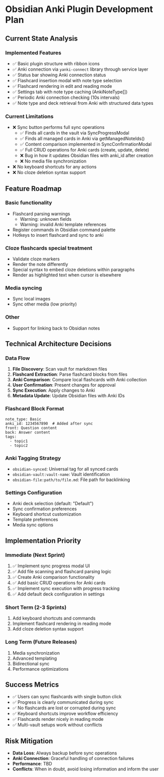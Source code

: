 # Obsidian Anki Plugin Development Plan

## Current State Analysis

### Implemented Features
- ✅ Basic plugin structure with ribbon icons
- ✅ Anki connection via `yanki-connect` library through service layer
- ✅ Status bar showing Anki connection status
- ✅ Flashcard insertion modal with note type selection
- ✅ Flashcard rendering in edit and reading mode
- ✅ Settings tab with note type caching (AnkiNoteType[])
- ✅ Periodic Anki connection checking (10s intervals)
- ✅ Note type and deck retrieval from Anki with structured data types

### Current Limitations
- ❌ Sync button performs full sync operations
  - ✅ Finds all cards in the vault via SyncProgressModal
  - ✅ Finds all managed cards in Anki via getManagedNoteIds()
  - ✅ Content comparison implemented in SyncConfirmationModal
  - ✅ Full CRUD operations for Anki cards (create, update, delete)
  - ❌ Bug in how it updates Obsidian files with anki_id after creation
  - ❌ No media file synchronization
- ❌ No keyboard shortcuts for any actions
- ❌ No cloze deletion syntax support

## Feature Roadmap

### Basic functionality
- Flashcard parsing warnings
  - Warning: unknown fields
  - Warning: invalid Anki template references
- Register commands in Obsidian command palette
- Hotkeys to insert flashcard and sync to anki

### Cloze flashcards special treatment
- Validate cloze markers
- Render the note differently
- Special syntax to embed cloze deletions within paragraphs
- Render as highlighted text when cursor is elsewhere

### Media syncing
- Sync local images
- Sync other media (low priority)

### Other
- Support for linking back to Obsidian notes

## Technical Architecture Decisions

### Data Flow
1. **File Discovery**: Scan vault for markdown files
2. **Flashcard Extraction**: Parse flashcard blocks from files
3. **Anki Comparison**: Compare local flashcards with Anki collection
4. **User Confirmation**: Present changes for approval
5. **Sync Execution**: Apply changes to Anki
6. **Metadata Update**: Update Obsidian files with Anki IDs

### Flashcard Block Format
```flashcard
note_type: Basic
anki_id: 1234567890  # Added after sync
front: Question content
back: Answer content
tags: 
  - topic1
  - topic2
```

### Anki Tagging Strategy
- `obsidian-synced`: Universal tag for all synced cards
- `obsidian-vault:vault-name`: Vault identification
- `obsidian-file:path/to/file.md`: File path for backlinking

### Settings Configuration
- Anki deck selection (default: "Default")
- Sync confirmation preferences
- Keyboard shortcut customization
- Template preferences
- Media sync options

## Implementation Priority

### Immediate (Next Sprint)
1. ✅ Implement sync progress modal UI
2. ✅ Add file scanning and flashcard parsing logic  
3. ✅ Create Anki comparison functionality
4. ✅ Add basic CRUD operations for Anki cards
5. ✅ Implement sync execution with progress tracking
6. ✅ Add default deck configuration in settings

### Short Term (2-3 Sprints)
1. Add keyboard shortcuts and commands
2. Implement flashcard rendering in reading mode
3. Add cloze deletion syntax support

### Long Term (Future Releases)
1. Media synchronization
2. Advanced templating
3. Bidirectional sync
4. Performance optimizations

## Success Metrics
- ✅ Users can sync flashcards with single button click
- ✅ Progress is clearly communicated during sync
- ✅ No flashcards are lost or corrupted during sync
- ✅ Keyboard shortcuts improve workflow efficiency
- ✅ Flashcards render nicely in reading mode
- ✅ Multi-vault setups work without conflicts

## Risk Mitigation
- **Data Loss**: Always backup before sync operations
- **Anki Connection**: Graceful handling of connection failures
- **Performance**: TBD
- **Conflicts**: When in doubt, avoid losing information and inform the user
